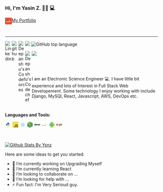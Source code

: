 
### Hi, I'm Yasin Z. 🙏🏻 💻


<a href="https://https//ysnz.github.io/portfolio/">
  <img align="left" alt="Portfolio" width="22px" src="https://github.com/Ysnz/portfolio/blob/main/img/logo.png?raw=true" />My Portfolio
</a>

<br><hr>

<a href="https://www.linkedin.com/in/yasin-z-848765b5/">
  <img align="left" alt="Linkedin" width="22px" src="https://cdn.jsdelivr.net/npm/simple-icons@v3/icons/linkedin.svg" />
</a>

<a href="https://ysnz.github.io/">
  <img align="left" alt="github" width="22px" src="https://cdn.jsdelivr.net/npm/simple-icons@v3/icons/github.svg" />
</a>

![](https://visitor-badge.glitch.me/badge?page_id=ysnz.ysnz)
![GitHub top language](https://img.shields.io/github/languages/top/ysnz/ysnz-_assistant?style=plastic)
  <img align="left" alt="Deepanshu's Codeforces" width="22px" src="https://cdn.jsdelivr.net/npm/simple-icons@v3/icons/codeforces.svg" />


  <img align="left" alt="Deepanshu's Codechef" width="22px" src="https://cdn.jsdelivr.net/npm/simple-icons@v3/icons/codechef.svg" />

<img width=130px align="left" src="https://github.com/ellerbrock/open-source-badges/blob/master/badges/open-source-v1/open-source-150x25.png?raw=true" />

<br/>
<br/>

<br/>
<br/>


 I am an Electronic Science Engineer 💻. I have little bit experience and lots of Interest in Full Stack Web Developement. Some technology I enjoy working  with include Django, MySQl, React, Javascript, AWS, DevOps etc.


 
<br />


**Languages and Tools:**  

<code><img height="20" src="https://raw.githubusercontent.com/github/explore/80688e429a7d4ef2fca1e82350fe8e3517d3494d/topics/python/python.png"></code>
<code><img height="20" src="https://raw.githubusercontent.com/github/explore/80688e429a7d4ef2fca1e82350fe8e3517d3494d/topics/javascript/javascript.png"></code>
<code><img height="20" src="https://raw.githubusercontent.com/github/explore/80688e429a7d4ef2fca1e82350fe8e3517d3494d/topics/react/react.png"></code>
<code><img height="20" src="https://raw.githubusercontent.com/github/explore/80688e429a7d4ef2fca1e82350fe8e3517d3494d/topics/nodejs/nodejs.png"></code>
<code><img height="20" src="https://raw.githubusercontent.com/github/explore/80688e429a7d4ef2fca1e82350fe8e3517d3494d/topics/django/django.png"></code>
<code><img height="20" src="https://raw.githubusercontent.com/github/explore/80688e429a7d4ef2fca1e82350fe8e3517d3494d/topics/mysql/mysql.png"></code>
<code><img height="20" src="https://raw.githubusercontent.com/github/explore/80688e429a7d4ef2fca1e82350fe8e3517d3494d/topics/android/android.png"></code>
<code><img height="20" src="https://raw.githubusercontent.com/github/explore/80688e429a7d4ef2fca1e82350fe8e3517d3494d/topics/git/git.png"></code>


<br />

[![Github Stats By Ysnz](https://github-readme-stats.vercel.app/api?username=ysnz&show_icons=true&title_color=fff&icon_color=79ff97&text_color=9f9f9f&bg_color=151515)](https://ab007shetty.github.io/)


Here are some ideas to get you started:


- 🔭 I’m currently working on Upgrading Myself
- 🌱 I’m currently learning React
- 👯 I’m looking to collaborate on ...
- 🤔 I’m looking for help with ...
- ⚡ Fun fact: I'm  Very Serioud guy.
